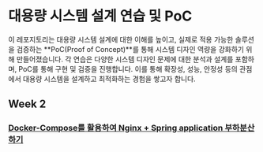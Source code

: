 # 대용량 시스템 설계 연습 및 PoC

이 레포지토리는 대용량 시스템 설계에 대한 이해를 높이고, 실제로 적용 가능한 솔루션을 검증하는 **PoC(Proof of Concept)**를 통해 시스템 디자인 역량을 강화하기 위해 만들어졌습니다.
각 연습은 다양한 시스템 디자인 문제에 대한 분석과 설계를 포함하며, PoC를 통해 구현 및 검증을 진행합니다.
이를 통해 확장성, 성능, 안정성 등의 관점에서 대용량 시스템을 설계하고 최적화하는 경험을 쌓고자 합니다.

## Week 2
### [Docker-Compose를 활용하여 Nginx + Spring application 부하분산 하기](https://github.com/hyunw9/SystemDesignPractice/commit/b1bd7ebcc1ca1f85366aff0dcb900e3d7c64d160)
